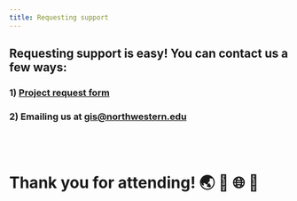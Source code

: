 ```yaml
---
title: Requesting support
---
```



## Requesting support is easy! You can contact us a few ways:

### 1) [Project request form](https://app.smartsheet.com/b/form/2f2ec327e6164f83b588b7bbe2e2b56f)

### 2) Emailing us at [gis@northwestern.edu](gis@northwestern.edu)

<br>
<br>

# Thank you for attending! 🌏 🎉 🌐 💚

